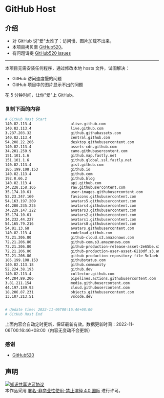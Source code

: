 # GitHub Host
## 介绍
- 对 GitHub 说"爱"太难了：访问慢、图片加载不出来。
- 本项目拷贝至 [GitHub520](https://github.com/521xueweihan/GitHub520)。
- 有问题请提 [GitHub520 issues](https://github.com/521xueweihan/GitHub520/issues/new)

---

本项目无需安装任何程序，通过修改本地 hosts 文件，试图解决：
- GitHub 访问速度慢的问题
- GitHub 项目中的图片显示不出的问题

花 5 分钟时间，让你"爱"上 GitHub。

### 复制下面的内容
```bash
# GitHub Host Start
140.82.113.4                  alive.github.com
140.82.113.4                  live.github.com
3.237.203.32                  github.githubassets.com
140.82.113.4                  central.github.com
54.208.22.206                 desktop.githubusercontent.com
140.82.113.4                  assets-cdn.github.com
34.201.250.9                  camo.githubusercontent.com
151.101.1.6                   github.map.fastly.net
151.101.1.6                   github.global.ssl.fastly.net
140.82.113.4                  gist.github.com
185.199.108.153               github.io
140.82.113.4                  github.com
192.0.66.2                    github.blog
140.82.113.4                  api.github.com
34.228.158.165                raw.githubusercontent.com
35.174.10.61                  user-images.githubusercontent.com
52.23.247.160                 favicons.githubusercontent.com
54.163.197.209                avatars5.githubusercontent.com
44.200.235.225                avatars4.githubusercontent.com
34.229.147.222                avatars3.githubusercontent.com
35.174.10.61                  avatars2.githubusercontent.com
34.232.44.227                 avatars1.githubusercontent.com
54.165.79.216                 avatars0.githubusercontent.com
54.81.13.68                   avatars.githubusercontent.com
140.82.113.4                  codeload.github.com
72.21.206.80                  github-cloud.s3.amazonaws.com
72.21.206.80                  github-com.s3.amazonaws.com
72.21.206.80                  github-production-release-asset-2e65be.s3.amazonaws.com
72.21.206.80                  github-production-user-asset-6210df.s3.amazonaws.com
72.21.206.80                  github-production-repository-file-5c1aeb.s3.amazonaws.com
185.199.108.153               githubstatus.com
140.82.113.18                 github.community
52.224.38.193                 github.dev
140.82.113.4                  collector.github.com
44.204.89.206                 pipelines.actions.githubusercontent.com
3.81.211.154                  media.githubusercontent.com
44.197.189.93                 cloud.githubusercontent.com
18.206.87.231                 objects.githubusercontent.com
13.107.213.51                 vscode.dev


# Update time: 2022-11-06T00:16:46+08:00
# GitHub Host End

```
上面内容会自动定时更新，保证最新有效。数据更新时间：2022-11-06T00:16:46+08:00（内容无变动不会更新）

### 感谢

- [GitHub520](https://github.com/521xueweihan/GitHub520)

## 声明
<a rel="license" href="https://creativecommons.org/licenses/by-nc-nd/4.0/deed.zh"><img alt="知识共享许可协议" style="border-width: 0" src="https://licensebuttons.net/l/by-nc-nd/4.0/88x31.png"></a><br>本作品采用 <a rel="license" href="https://creativecommons.org/licenses/by-nc-nd/4.0/deed.zh">署名-非商业性使用-禁止演绎 4.0 国际</a> 进行许可。